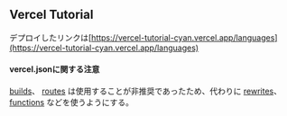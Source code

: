 ## Vercel Tutorial

デプロイしたリンクは[https://vercel-tutorial-cyan.vercel.app/languages](https://vercel-tutorial-cyan.vercel.app/languages)

#### vercel.jsonに関する注意
[builds](https://vercel.com/docs/projects/project-configuration#builds)、
[routes](https://vercel.com/docs/projects/project-configuration#routes)
は使用することが非推奨であったため、代わりに
[rewrites](https://vercel.com/docs/projects/project-configuration#rewrites)、
[functions](https://vercel.com/docs/projects/project-configuration#functions)
などを使うようにする。
